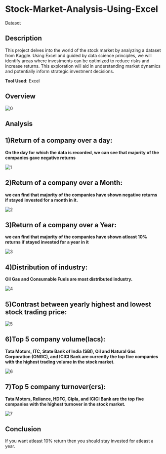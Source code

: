 # Stock-Market-Analysis-Using-Excel
[Dataset](https://www.kaggle.com/datasets/iamsouravbanerjee/nifty50-stocks-dataset/data)

## Description
This project delves into the world of the stock market by analyzing a dataset from Kaggle. Using Excel and guided by data science principles, we will identify areas where investments can be optimized to reduce risks and increase returns. This exploration will aid in understanding market dynamics and potentially inform strategic investment decisions.

**Tool Used:** Excel

## Overview

![0](https://i.imgur.com/KkW9kA4.png)

## Analysis
## 1)Return of a company over a day:

**On the day for which the data is recorded, we can see that majority of the companies gave negative returns**

![1](https://i.imgur.com/bJjQY5m.png)

## 2)Return of a company over a Month:

**we can find that majority of the companies have shown negative returns if stayed invested for a month in it.**

![2](https://i.imgur.com/O7my3LH.png)

## 3)Return of a company over a Year:

**we can find that majority of the companies have shown atleast 10% returns if stayed invested for a year in it**

![3](https://i.imgur.com/AL7lPe0.png)

## 4)Distribution of industry:

**Oil Gas and Consumable Fuels are most distributed industry.**

![4](https://i.imgur.com/vj933fM.png)

## 5)Contrast between yearly highest and lowest stock trading price:

![5](https://i.imgur.com/oUr0t2M.png)

## 6)Top 5 company volume(lacs):

**Tata Motors, ITC, State Bank of India (SBI), Oil and Natural Gas Corporation (ONGC), and ICICI Bank are currently the top five companies with the highest trading volume in the stock market.**

![6](https://i.imgur.com/6v80t22.png)

## 7)Top 5 company turnover(crs):

**Tata Motors, Reliance, HDFC, Cipla, and ICICI Bank are the top five companies with the highest turnover in the stock market.**

![7](https://i.imgur.com/Ha4ClRl.png)

## Conclusion
If you want atleast 10% return then you should stay invested for atleast a year.
